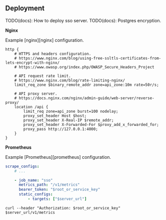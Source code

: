 ## Deployment

TODO(docs): How to deploy sso server.
TODO(docs): Postgres encryption.

**Nginx**

Example [nginx][nginx] configuration.

```nginx
http {
    # HTTPS and headers configuration.
    # https://www.nginx.com/blog/using-free-ssltls-certificates-from-lets-encrypt-with-nginx/
    # https://www.owasp.org/index.php/OWASP_Secure_Headers_Project

    # API request rate limit.
    # https://www.nginx.com/blog/rate-limiting-nginx/
    limit_req_zone $binary_remote_addr zone=api_zone:10m rate=50r/s;

    # API proxy server.
    # https://docs.nginx.com/nginx/admin-guide/web-server/reverse-proxy/
    location /api {
        limit_req zone=api_zone burst=100 nodelay;
        proxy_set_header Host $host;
        proxy_set_header X-Real-IP $remote_addr;
        proxy_set_header X-Forwarded-For $proxy_add_x_forwarded_for;
        proxy_pass http://127.0.0.1:4000;
    }
}
```

**Prometheus**

Example [Prometheus][prometheus] configuration.

```yml
scrape_configs:
    # ...

    - job_name: "sso"
      metrics_path: "/v1/metrics"
      bearer_token: "$root_or_service_key"
      static_configs:
          - targets: ["$server_url"]
```

```shell
curl --header "Authorization: $root_or_service_key" $server_url/v1/metrics
```
